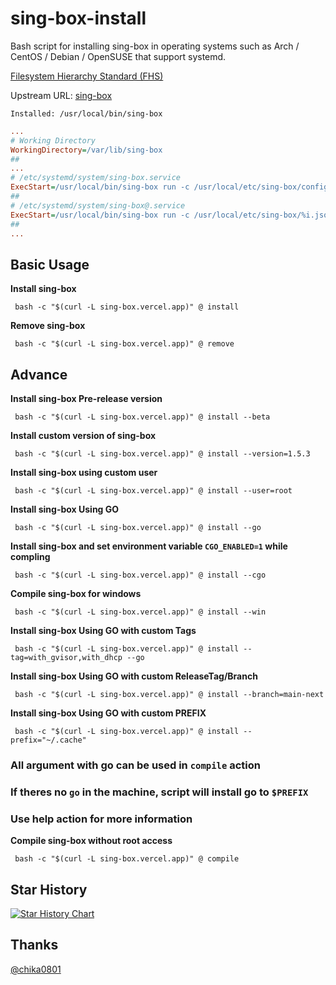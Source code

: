 # sing-box-install

Bash script for installing sing-box in operating systems such as Arch / CentOS / Debian / OpenSUSE that support systemd.

[Filesystem Hierarchy Standard (FHS)](https://en.wikipedia.org/wiki/Filesystem_Hierarchy_Standard) 

Upstream URL: 
[sing-box](https://github.com/SagerNet/sing-box/) 

```
Installed: /usr/local/bin/sing-box
```
```ini
...
# Working Directory
WorkingDirectory=/var/lib/sing-box
##
...
# /etc/systemd/system/sing-box.service
ExecStart=/usr/local/bin/sing-box run -c /usr/local/etc/sing-box/config.json
##
# /etc/systemd/system/sing-box@.service
ExecStart=/usr/local/bin/sing-box run -c /usr/local/etc/sing-box/%i.json
##
...
```

## Basic Usage

**Install sing-box**

```
 bash -c "$(curl -L sing-box.vercel.app)" @ install
```

**Remove sing-box**

```
 bash -c "$(curl -L sing-box.vercel.app)" @ remove
```
## Advance
**Install sing-box Pre-release version**

```
 bash -c "$(curl -L sing-box.vercel.app)" @ install --beta
```


**Install custom version of sing-box**

```
 bash -c "$(curl -L sing-box.vercel.app)" @ install --version=1.5.3
```

**Install sing-box using custom user**

```
 bash -c "$(curl -L sing-box.vercel.app)" @ install --user=root
```

**Install sing-box Using GO**

```
 bash -c "$(curl -L sing-box.vercel.app)" @ install --go
```

**Install sing-box and set environment variable `CGO_ENABLED=1` while compling**

```
 bash -c "$(curl -L sing-box.vercel.app)" @ install --cgo
```

**Compile sing-box for windows**

```
 bash -c "$(curl -L sing-box.vercel.app)" @ install --win
```

**Install sing-box Using GO with custom Tags**

```
 bash -c "$(curl -L sing-box.vercel.app)" @ install --tag=with_gvisor,with_dhcp --go
```

**Install sing-box Using GO with custom ReleaseTag/Branch**

```
 bash -c "$(curl -L sing-box.vercel.app)" @ install --branch=main-next
```

**Install sing-box Using GO with custom PREFIX**

```
 bash -c "$(curl -L sing-box.vercel.app)" @ install --prefix="~/.cache"
```

### All argument with go can be used in `compile` action
### If theres no `go` in the machine, script will install go to `$PREFIX`
### Use help action for more information
**Compile sing-box without root access**
```
 bash -c "$(curl -L sing-box.vercel.app)" @ compile
```
## Star History

[![Star History Chart](https://api.star-history.com/svg?repos=chise0713/sing-box-Install&type=Timeline)](https://star-history.com/#chise0713/sing-box-Install&Timeline)

## Thanks
[@chika0801](https://github.com/chika0801)
